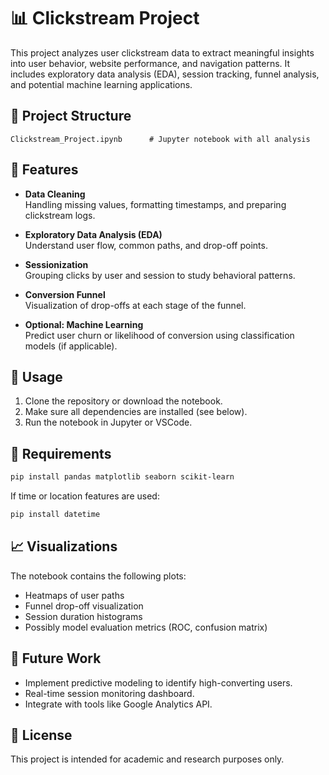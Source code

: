 
# 📊 Clickstream Project

This project analyzes user clickstream data to extract meaningful insights into user behavior, website performance, and navigation patterns. It includes exploratory data analysis (EDA), session tracking, funnel analysis, and potential machine learning applications.

## 📁 Project Structure

```
Clickstream_Project.ipynb      # Jupyter notebook with all analysis
```

## 🧠 Features

- **Data Cleaning**  
  Handling missing values, formatting timestamps, and preparing clickstream logs.

- **Exploratory Data Analysis (EDA)**  
  Understand user flow, common paths, and drop-off points.

- **Sessionization**  
  Grouping clicks by user and session to study behavioral patterns.

- **Conversion Funnel**  
  Visualization of drop-offs at each stage of the funnel.

- **Optional: Machine Learning**  
  Predict user churn or likelihood of conversion using classification models (if applicable).

## 📌 Usage

1. Clone the repository or download the notebook.
2. Make sure all dependencies are installed (see below).
3. Run the notebook in Jupyter or VSCode.

## 🧰 Requirements

```bash
pip install pandas matplotlib seaborn scikit-learn
```

If time or location features are used:
```bash
pip install datetime
```

## 📈 Visualizations

The notebook contains the following plots:
- Heatmaps of user paths
- Funnel drop-off visualization
- Session duration histograms
- Possibly model evaluation metrics (ROC, confusion matrix)

## 📌 Future Work

- Implement predictive modeling to identify high-converting users.
- Real-time session monitoring dashboard.
- Integrate with tools like Google Analytics API.

## 📄 License

This project is intended for academic and research purposes only.
